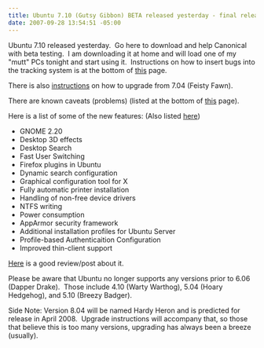 ```yaml
---
title: Ubuntu 7.10 (Gutsy Gibbon) BETA released yesterday - final release in October
date: 2007-09-28 13:54:51 -05:00
---
```


Ubuntu 7.10 released yesterday.  Go here to download and help Canonical with beta testing.  I am downloading it at home and will load one of my "mutt" PCs tonight and start using it.  Instructions on how to insert bugs into the tracking system is at the bottom of [this](http://www.ubuntu.com/testing/gutsybeta) page.

There is also [instructions](https://help.ubuntu.com/community/GutsyUpgrades) on how to upgrade from 7.04 (Feisty Fawn).

There are known caveats (problems) (listed at the bottom of [this](http://www.ubuntu.com/testing/gutsybeta) page).

Here is a list of some of the new features: (Also listed [here](http://www.ubuntu.com/testing/gutsybeta))  

- GNOME 2.20  
- Desktop 3D effects  
- Desktop Search  
- Fast User Switching  
- Firefox plugins in Ubuntu  
- Dynamic search configuration  
- Graphical configuration tool for X
- Fully automatic printer installation  
- Handling of non-free device drivers  
- NTFS writing  
- Power consumption  
- AppArmor security framework  
- Additional installation profiles for Ubuntu Server  
- Profile-based Authenticaition Configuration  
- Improved thin-client support

[Here](http://www.reviewlinux.com/?m=show&id=7302) is a good review/post about it.

Please be aware that Ubuntu no longer supports any versions prior to 6.06 (Dapper Drake).  Those include 4.10 (Warty Warthog), 5.04 (Hoary Hedgehog), and 5.10 (Breezy Badger).

Side Note: Version 8.04 will be named Hardy Heron and is predicted for release in April 2008.  Upgrade instructions will accompany that, so those that believe this is too many versions, upgrading has always been a breeze (usually).
